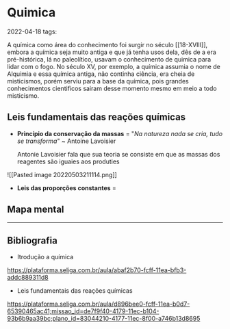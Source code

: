 # Quimica
2022-04-18
tags: 

A química como área do conhecimento foi surgir no século [[18-XVIII]], embora a química seja muito antiga e que já tenha usos dela, dês de a era pré-histórica, lá no paleolítico, usavam o conhecimento de quimica para lidar com o fogo. No século XV, por exemplo, a química assumia o nome de Alquimia e essa química antiga, não continha  ciência, era cheia de misticismos, porém serviu para a base da química, pois grandes conhecimentos cientificos sairam desse momento mesmo em meio a todo misticismo.

## Leis fundamentais das reações químicas

* **Princípio da conservação da massas** = "*Na natureza nada se cria, tudo se transforma*" ~ Antoine Lavoisier

	Antonie Lavoisier fala que sua teoria se consiste em que as massas dos reagentes são iguaies aos produties

![[Pasted image 20220503211114.png]]

* **Leis das proporções constantes** = 





## Mapa mental


-----------------------------------------------
## Bibliografia

* Itrodução a química

https://plataforma.seliga.com.br/aula/abaf2b70-fcff-11ea-bfb3-addc889311d8

* Leis fundamentais das reações químicas

https://plataforma.seliga.com.br/aula/d896bee0-fcff-11ea-b0d7-65390465ac41;missao_id=de7f9f40-4179-11ec-b104-93b6b9aa39bc;plano_id=83044210-4177-11ec-8f00-a746b13d8695

